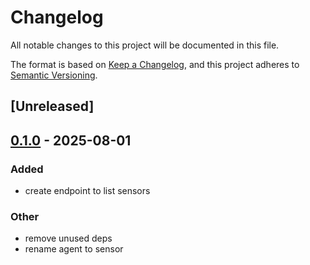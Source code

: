 # Changelog

All notable changes to this project will be documented in this file.

The format is based on [Keep a Changelog](https://keepachangelog.com/en/1.0.0/),
and this project adheres to [Semantic Versioning](https://semver.org/spec/v2.0.0.html).

## [Unreleased]

## [0.1.0](https://github.com/jdrouet/myhomelab/releases/tag/myhomelab-sensor-manager-v0.1.0) - 2025-08-01

### Added

- create endpoint to list sensors

### Other

- remove unused deps
- rename agent to sensor
